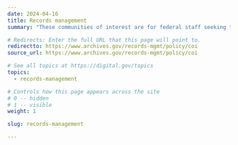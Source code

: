 ```yaml
---
date: 2024-04-16
title: Records management
summary: "These communities of interest are for federal staff seeking to improve records management across the government."

# Redirects: Enter the full URL that this page will point to.
redirectto: https://www.archives.gov/records-mgmt/policy/coi
source_url: https://www.archives.gov/records-mgmt/policy/coi

# See all topics at https://digital.gov/topics
topics:
  - records-management

# Controls how this page appears across the site
# 0 -- hidden
# 1 -- visible
weight: 1

slug: records-management

---
```

